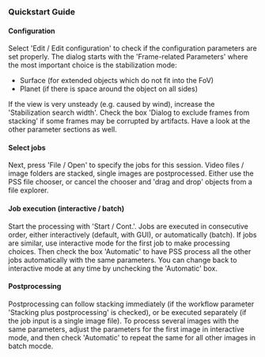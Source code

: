 ### Quickstart Guide

#### Configuration
Select 'Edit / Edit configuration' to check if the configuration parameters are set properly. 
The dialog starts with the 'Frame-related Parameters' where the most important choice is the
stabilization mode:
* Surface (for extended objects which do not fit into the FoV)
* Planet (if there is space around the object on all sides)

If the view is very unsteady (e.g. caused by wind), increase the 'Stabilization search width'.
Check the box 'Dialog to exclude frames from stacking' if some frames may be corrupted by artifacts.
Have a look at the other parameter sections as well.

#### Select jobs
Next, press 'File / Open' to specify the jobs for this session. Video files / image folders are
stacked, single images are postprocessed. Either use the PSS file chooser, or cancel the chooser and
'drag and drop' objects from a file explorer.

#### Job execution (interactive / batch)
Start the processing with 'Start / Cont.'. Jobs are executed in consecutive order, either
interactively (default, with GUI), or automatically (batch). If jobs are similar, use interactive
mode for the first job to make processing choices. Then check the box 'Automatic' to have PSS
process all the other jobs automatically with the same parameters. You can change back to
interactive mode at any time by unchecking the 'Automatic' box.

#### Postprocessing
Postprocessing can follow stacking immediately (if the workflow parameter 'Stacking plus
postprocessing' is checked), or be executed separately (if the job input is a single image file).
To process several images with the same parameters, adjust the parameters for the first image in
interactive mode, and then check 'Automatic' to repeat the same for all other images in batch mocde. 
